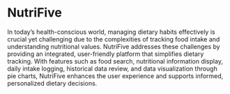 # NutriFive
In today’s health-conscious world, managing dietary habits effectively is crucial yet challenging due to the complexities of tracking food intake and understanding nutritional values. NutriFive addresses these challenges by providing an integrated, user-friendly platform that simplifies dietary tracking. With features such as food search, nutritional information display, daily intake logging, historical data review, and data visualization through pie charts, NutriFive enhances the user experience and supports informed, personalized dietary decisions.

